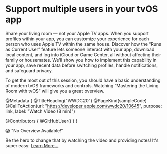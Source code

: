 # Support multiple users in your tvOS app

Share your living room —&nbsp;not your Apple TV apps. When you support profiles within your app, you can customize your experience for each person who uses Apple TV within the same house. Discover how the “Runs as Current User” feature lets someone interact with your app, download local content, and log into iCloud or Game Center,&nbsp;all without affecting their family or housemates. We’ll show you how to implement this capability in your app, save recent data before switching profiles, handle notifications, and safeguard privacy.

To get the most out of this session, you should have a basic understanding of modern tvOS frameworks and controls. Watching “Mastering the Living Room with tvOS” will give you a great overview.

@Metadata {
   @TitleHeading("WWDC20")
   @PageKind(sampleCode)
   @CallToAction(url: "https://developer.apple.com/wwdc20/10645", purpose: link, label: "Watch Video (8 min)")

   @Contributors {
      @GitHubUser(<replace this with your GitHub handle>)
   }
}

😱 "No Overview Available!"

Be the hero to change that by watching the video and providing notes! It's super easy:
 [Learn More…](https://wwdcnotes.github.io/WWDCNotes/documentation/wwdcnotes/contributing)
